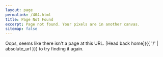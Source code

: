 ```yaml
---
layout: page
permalink: /404.html
title: Page Not Found
excerpt: Page not found. Your pixels are in another canvas.
sitemap: false
---
```


Oops, seems like there isn't a page at this URL. [Head back home]({{ '/' | absolute_url }}) to try finding it again. 